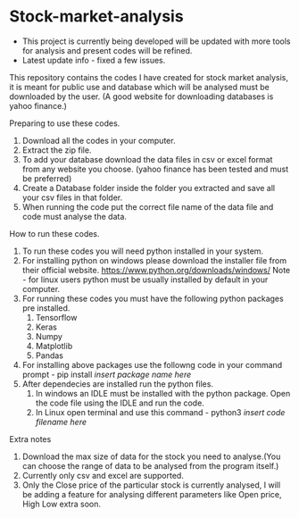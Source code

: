# Stock-market-analysis

- This project is currently being developed will be updated with more tools for analysis and present codes will be refined.
- Latest update info - fixed a few issues.

This repository contains the  codes I have created for stock market analysis, it is meant for public use and database which will be analysed must be downloaded by the user.
(A good website for downloading databases is yahoo finance.)

Preparing to use these codes.
1) Download all the codes in your computer.
2) Extract the zip file.
3) To add your database download the data files in csv or excel format from any website you choose. (yahoo finance has been tested and must be preferred)
4) Create a Database folder inside the folder you extracted and save all your csv files in that folder.
5) When running the code put the correct file name of the data file and code must analyse the data.

How to run these codes.
1) To run these codes you will need python installed in your system.
2) For installing python on windows please download the installer file from their official website. https://www.python.org/downloads/windows/
Note - for linux users python must be usually installed by default in your computer.
3) For running these codes you must have the following python packages pre installed.
	1) Tensorflow
	2) Keras
	3) Numpy
	4) Matplotlib
	5) Pandas
4) For installing above packages use the followng code in your command prompt - pip install *insert package name here*
5) After dependecies are installed run the python files.
	1) In windows an IDLE must be installed with the python package. Open the code file using the IDLE and run the code.
	2) In Linux open terminal and use this command - python3 *insert code filename here*

Extra notes
1) Download the max size of data for the stock you need to analyse.(You can choose the range of data to be analysed from the program itself.)
2) Currently only csv and excel are supported.
3) Only the Close price of the particular stock is currently analysed, I will be adding a feature for analysing different parameters like Open price, High Low extra soon.
